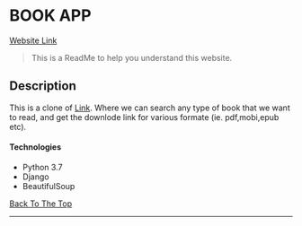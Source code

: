 # BOOK APP

[Website Link](https://books1998.herokuapp.com/)

> This is a ReadMe to help you understand this website.

## Description

This is a clone of [Link](http://gen.lib.rus.ec/). Where we can search any type of book that we want to read, and get the downlode link for various formate (ie. pdf,mobi,epub etc).


#### Technologies

- Python 3.7
- Django
- BeautifulSoup

[Back To The Top](#BOOK-APP)

---

